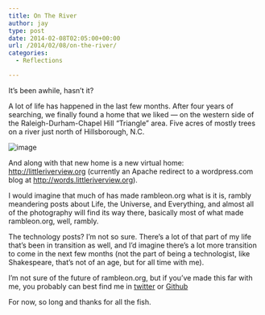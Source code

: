 ```yaml
---
title: On The River
author: jay
type: post
date: 2014-02-08T02:05:00+00:00
url: /2014/02/08/on-the-river/
categories:
  - Reflections

---
```

It’s been awhile, hasn’t it?

A lot of life has happened in the last few months. After four years of searching, we finally found a home that we liked — on the western side of the Raleigh-Durham-Chapel Hill “Triangle” area. Five acres of mostly trees on a river just north of Hillsborough, N.C.

![image][1]

And along with that new home is a new virtual home: <http://littleriverview.org> (currently an Apache redirect to a wordpress.com blog at http://words.littleriverview.org).

I would imagine that much of has made rambleon.org what is it is, rambly meandering posts about Life, the Universe, and Everything, and almost all of the photography will find its way there, basically most of what made rambleon.org, well, rambly.

The technology posts? I’m not so sure. There’s a lot of that part of my life that’s been in transition as well, and I’d imagine there’s a lot more transition to come in the next few months (not the part of being a technologist, like Shakespeare, that’s not of an age, but for all time with me).

I’m not sure of the future of rambleon.org, but if you’ve made this far with me, you probably can best find me in [twitter][2] or [Github][3]

For now, so long and thanks for all the fish.

 [1]: https://photos.smugmug.com/All/Home/i-jVVTGbk/0/L/DSC_8960-L.jpg
 [2]: http://twitter.com/jasonadamyoung
 [3]: https://github.com/jasonadamyoung